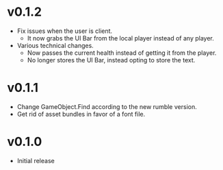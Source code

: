# v0.1.2
- Fix issues when the user is client.
	- It now grabs the UI Bar from the local player instead of any player.
- Various technical changes.
	- Now passes the current health instead of getting it from the player.
	- No longer stores the UI Bar, instead opting to store the text.

# v0.1.1
- Change GameObject.Find according to the new rumble version.
- Get rid of asset bundles in favor of a font file.

# v0.1.0
- Initial release
